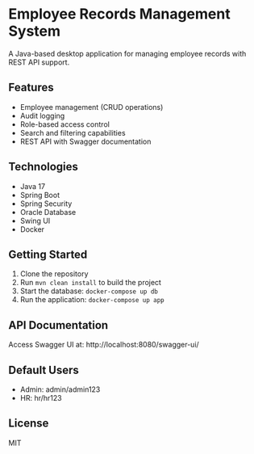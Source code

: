 # Employee Records Management System

A Java-based desktop application for managing employee records with REST API support.

## Features

- Employee management (CRUD operations)
- Audit logging
- Role-based access control
- Search and filtering capabilities
- REST API with Swagger documentation

## Technologies

- Java 17
- Spring Boot
- Spring Security
- Oracle Database
- Swing UI
- Docker

## Getting Started

1. Clone the repository
2. Run `mvn clean install` to build the project
3. Start the database: `docker-compose up db`
4. Run the application: `docker-compose up app`

## API Documentation

Access Swagger UI at: http://localhost:8080/swagger-ui/

## Default Users

- Admin: admin/admin123
- HR: hr/hr123

## License

MIT

